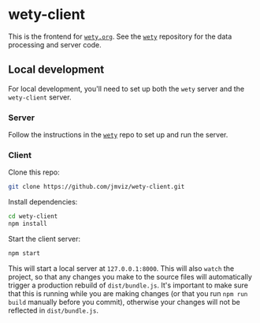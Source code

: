 # wety-client
This is the frontend for [`wety.org`](https://www.wety.org/). See the [`wety`](https://github.com/jmviz/wety) repository for the data processing and server code.

## Local development
For local development, you'll need to set up both the `wety` server and the `wety-client` server.

### Server
Follow the instructions in the [`wety`](https://github.com/jmviz/wety) repo to set up and run the server.

### Client
Clone this repo:

```bash
git clone https://github.com/jmviz/wety-client.git
```

Install dependencies:

```bash
cd wety-client
npm install
```

Start the client server:

```bash
npm start
```

This will start a local server at `127.0.0.1:8000`. This will also `watch` the project, so that any changes you make to the source files will automatically trigger a production rebuild of `dist/bundle.js`. It's important to make sure that this is running while you are making changes (or that you run `npm run build` manually before you commit), otherwise your changes will not be reflected in `dist/bundle.js`.